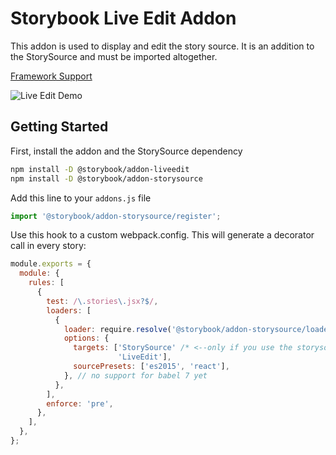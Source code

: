 # Storybook Live Edit Addon

This addon is used to display and edit the story source.
It is an addition to the StorySource and must be imported altogether.

[Framework Support](https://github.com/storybooks/storybook/blob/master/ADDONS_SUPPORT.md)

![Live Edit Demo](demo.gif)

## Getting Started

First, install the addon and the StorySource dependency

```sh
npm install -D @storybook/addon-liveedit
npm install -D @storybook/addon-storysource
```

Add this line to your `addons.js` file

```js
import '@storybook/addon-storysource/register';
```

Use this hook to a custom webpack.config. This will generate a decorator call in every story:

```js
module.exports = {
  module: {
    rules: [
      {
        test: /\.stories\.jsx?$/,
        loaders: [
          {
            loader: require.resolve('@storybook/addon-storysource/loader'),
            options: {
              targets: ['StorySource' /* <--only if you use the storysource addon*/, 
                        'LiveEdit'],
              sourcePresets: ['es2015', 'react'],
            }, // no support for babel 7 yet
          },
        ],
        enforce: 'pre',
      },
    ],
  },
};
```

